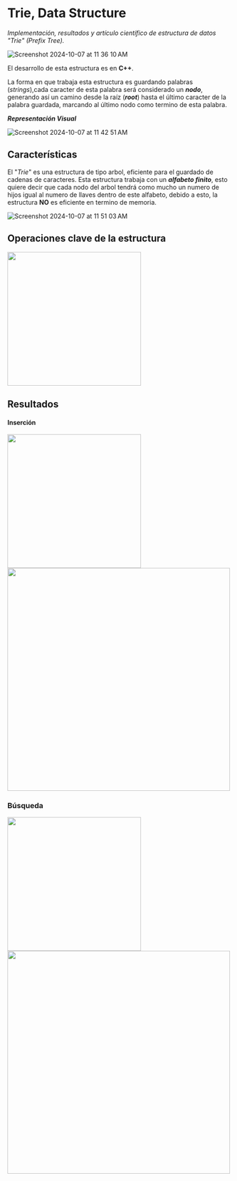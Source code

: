 # Trie, Data Structure

*Implementación, resultados y artículo científico de estructura de datos "Trie" (Prefix Tree).*

![Screenshot 2024-10-07 at 11 36 10 AM](https://github.com/user-attachments/assets/b4b599f7-c661-4f0b-a323-cab8579b401f)

El desarrollo de esta estructura es en **C++**.

La forma en que trabaja esta estructura es guardando palabras (*strings*),cada caracter de esta palabra será considerado un ***nodo***, generando así un camino desde la raíz (***root***) hasta el último caracter de la palabra guardada, marcando al último nodo como termino de esta palabra.

***Representación Visual***

![Screenshot 2024-10-07 at 11 42 51 AM](https://github.com/user-attachments/assets/78dff416-38dc-4002-a752-f27af7c8d514)

## Características

El "*Trie*" es una estructura de tipo arbol, eficiente para el guardado de cadenas de caracteres. Esta estructura trabaja con un ***alfabeto finito***, esto quiere decir que cada nodo del arbol tendrá como mucho un numero de hijos igual al numero de llaves dentro de este alfabeto, debido a esto, la estructura **NO** es eficiente en termino de memoria.

![Screenshot 2024-10-07 at 11 51 03 AM](https://github.com/user-attachments/assets/4323c741-3bfe-47d7-a9de-7722cbdda47f)

## Operaciones clave de la estructura

<img width=300 src="https://github.com/user-attachments/assets/43d9c2f0-c35e-421f-b66b-35c81634fecc">

## Resultados

#### Inserción

<img align="left" width=300 src="https://github.com/user-attachments/assets/f5a0f2a4-ddaa-476a-bc1c-a0c642608356">
<img align="rigth" width=500 src="https://github.com/user-attachments/assets/f75df0a5-61f7-4f8a-af1f-b7910859a187">


### Búsqueda

<img align="left" width=300 src="https://github.com/user-attachments/assets/ed4bc951-7acd-43a6-9c65-281624fbd2d4">
<img align="rigth" width=500 src="https://github.com/user-attachments/assets/d72b4d8b-4feb-4281-8916-1a6cf610d78f">

